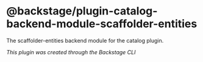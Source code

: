 # @backstage/plugin-catalog-backend-module-scaffolder-entities

The scaffolder-entities backend module for the catalog plugin.

_This plugin was created through the Backstage CLI_
